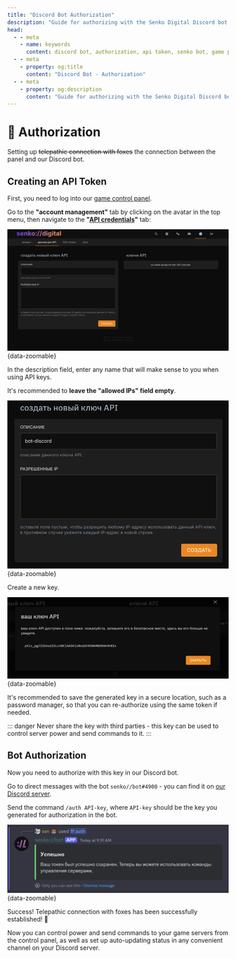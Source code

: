 ```yaml
---
title: "Discord Bot Authorization"
description: "Guide for authorizing with the Senko Digital Discord bot. Connecting the bot to the control panel for server monitoring."
head:
  - - meta
    - name: keywords
      content: discord bot, authorization, api token, senko bot, game panel, server monitoring
  - - meta
    - property: og:title 
      content: "Discord Bot - Authorization"
  - - meta
    - property: og:description
      content: "Guide for authorizing with the Senko Digital Discord bot. Connecting the bot to the control panel for server monitoring."
---
```


# 👤 Authorization

Setting up ~~telepathic connection with foxes~~ the connection between the panel and our Discord bot.

## Creating an API Token

First, you need to log into our [game control panel](https://panel.senko.digital).

Go to the **"account management"** tab by clicking on the avatar in the top menu, then navigate to the **"[API credentials](https://panel.senko.digital/account/api)"** tab:

![api token creation](/images/bot/api-menu.png){data-zoomable}

In the description field, enter any name that will make sense to you when using API keys.

It's recommended to **leave the "allowed IPs" field empty**.

![api token params](/images/bot/api-params.png){data-zoomable}

Create a new key.

![api token generated](/images/bot/api-generated.png){data-zoomable}

It's recommended to save the generated key in a secure location, such as a password manager, so that you can re-authorize using the same token if needed.

::: danger
Never share the key with third parties - this key can be used to control server power and send commands to it.
:::

## Bot Authorization

Now you need to authorize with this key in our Discord bot.

Go to direct messages with the bot `senko//bot#4900` - you can find it on [our Discord server](https://snk.wtf/d).

Send the command `/auth API-key`, where `API-key` should be the key you generated for authorization in the bot.

![successfully authenticated](/images/bot/authenticated.png){data-zoomable}

Success! Telepathic connection with foxes has been successfully established! :fox_face:

Now you can control power and send commands to your game servers from the control panel, as well as set up auto-updating status in any convenient channel on your Discord server.
